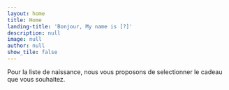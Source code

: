 ```yaml
---
layout: home
title: Home
landing-title: 'Bonjour, My name is [?]'
description: null
image: null
author: null
show_tile: false
---
```


Pour la liste de naissance, nous vous proposons de selectionner le cadeau que vous souhaitez.
